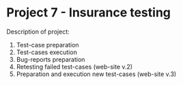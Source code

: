 # Project 7 - Insurance testing
Description of project:
1. Test-case preparation
2. Test-cases execution
3. Bug-reports preparation
4. Retesting failed test-cases (web-site v.2)
5. Preparation and execution new test-cases (web-site v.3)
